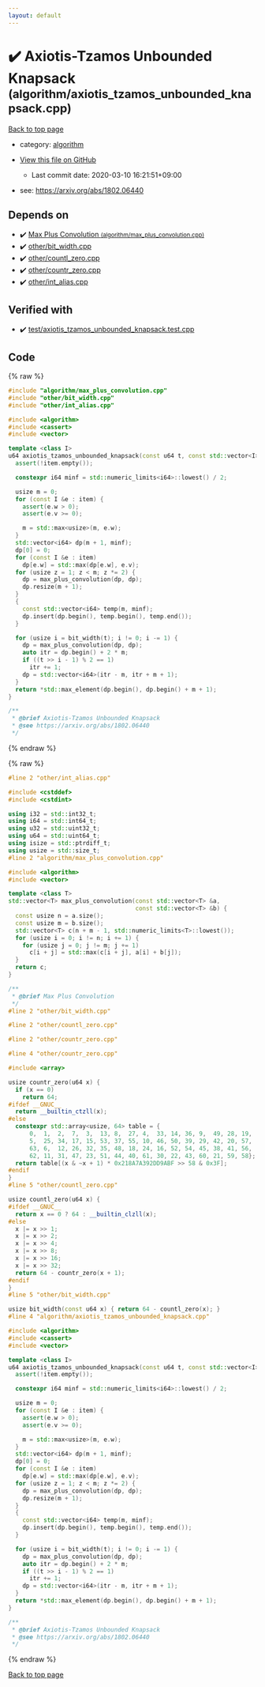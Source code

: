 ```yaml
---
layout: default
---
```


<!-- mathjax config similar to math.stackexchange -->
<script type="text/javascript" async
  src="https://cdnjs.cloudflare.com/ajax/libs/mathjax/2.7.5/MathJax.js?config=TeX-MML-AM_CHTML">
</script>
<script type="text/x-mathjax-config">
  MathJax.Hub.Config({
    TeX: { equationNumbers: { autoNumber: "AMS" }},
    tex2jax: {
      inlineMath: [ ['$','$'] ],
      processEscapes: true
    },
    "HTML-CSS": { matchFontHeight: false },
    displayAlign: "left",
    displayIndent: "2em"
  });
</script>

<script type="text/javascript" src="https://cdnjs.cloudflare.com/ajax/libs/jquery/3.4.1/jquery.min.js"></script>
<script src="https://cdn.jsdelivr.net/npm/jquery-balloon-js@1.1.2/jquery.balloon.min.js" integrity="sha256-ZEYs9VrgAeNuPvs15E39OsyOJaIkXEEt10fzxJ20+2I=" crossorigin="anonymous"></script>
<script type="text/javascript" src="../../assets/js/copy-button.js"></script>
<link rel="stylesheet" href="../../assets/css/copy-button.css" />


# :heavy_check_mark: Axiotis-Tzamos Unbounded Knapsack <small>(algorithm/axiotis_tzamos_unbounded_knapsack.cpp)</small>

<a href="../../index.html">Back to top page</a>

* category: <a href="../../index.html#ed469618898d75b149e5c7c4b6a1c415">algorithm</a>
* <a href="{{ site.github.repository_url }}/blob/master/algorithm/axiotis_tzamos_unbounded_knapsack.cpp">View this file on GitHub</a>
    - Last commit date: 2020-03-10 16:21:51+09:00


* see: <a href="https://arxiv.org/abs/1802.06440">https://arxiv.org/abs/1802.06440</a>


## Depends on

* :heavy_check_mark: <a href="max_plus_convolution.cpp.html">Max Plus Convolution <small>(algorithm/max_plus_convolution.cpp)</small></a>
* :heavy_check_mark: <a href="../other/bit_width.cpp.html">other/bit_width.cpp</a>
* :heavy_check_mark: <a href="../other/countl_zero.cpp.html">other/countl_zero.cpp</a>
* :heavy_check_mark: <a href="../other/countr_zero.cpp.html">other/countr_zero.cpp</a>
* :heavy_check_mark: <a href="../other/int_alias.cpp.html">other/int_alias.cpp</a>


## Verified with

* :heavy_check_mark: <a href="../../verify/test/axiotis_tzamos_unbounded_knapsack.test.cpp.html">test/axiotis_tzamos_unbounded_knapsack.test.cpp</a>


## Code

<a id="unbundled"></a>
{% raw %}
```cpp
#include "algorithm/max_plus_convolution.cpp"
#include "other/bit_width.cpp"
#include "other/int_alias.cpp"

#include <algorithm>
#include <cassert>
#include <vector>

template <class I>
u64 axiotis_tzamos_unbounded_knapsack(const u64 t, const std::vector<I> &item) {
  assert(!item.empty());

  constexpr i64 minf = std::numeric_limits<i64>::lowest() / 2;

  usize m = 0;
  for (const I &e : item) {
    assert(e.w > 0);
    assert(e.v >= 0);

    m = std::max<usize>(m, e.w);
  }
  std::vector<i64> dp(m + 1, minf);
  dp[0] = 0;
  for (const I &e : item)
    dp[e.w] = std::max(dp[e.w], e.v);
  for (usize z = 1; z < m; z *= 2) {
    dp = max_plus_convolution(dp, dp);
    dp.resize(m + 1);
  }
  {
    const std::vector<i64> temp(m, minf);
    dp.insert(dp.begin(), temp.begin(), temp.end());
  }

  for (usize i = bit_width(t); i != 0; i -= 1) {
    dp = max_plus_convolution(dp, dp);
    auto itr = dp.begin() + 2 * m;
    if ((t >> i - 1) % 2 == 1)
      itr += 1;
    dp = std::vector<i64>(itr - m, itr + m + 1);
  }
  return *std::max_element(dp.begin(), dp.begin() + m + 1);
}

/**
 * @brief Axiotis-Tzamos Unbounded Knapsack
 * @see https://arxiv.org/abs/1802.06440
 */

```
{% endraw %}

<a id="bundled"></a>
{% raw %}
```cpp
#line 2 "other/int_alias.cpp"

#include <cstddef>
#include <cstdint>

using i32 = std::int32_t;
using i64 = std::int64_t;
using u32 = std::uint32_t;
using u64 = std::uint64_t;
using isize = std::ptrdiff_t;
using usize = std::size_t;
#line 2 "algorithm/max_plus_convolution.cpp"

#include <algorithm>
#include <vector>

template <class T>
std::vector<T> max_plus_convolution(const std::vector<T> &a,
                                    const std::vector<T> &b) {
  const usize n = a.size();
  const usize m = b.size();
  std::vector<T> c(n + m - 1, std::numeric_limits<T>::lowest());
  for (usize i = 0; i != n; i += 1) {
    for (usize j = 0; j != m; j += 1)
      c[i + j] = std::max(c[i + j], a[i] + b[j]);
  }
  return c;
}

/**
 * @brief Max Plus Convolution
 */
#line 2 "other/bit_width.cpp"

#line 2 "other/countl_zero.cpp"

#line 2 "other/countr_zero.cpp"

#line 4 "other/countr_zero.cpp"

#include <array>

usize countr_zero(u64 x) {
  if (x == 0)
    return 64;
#ifdef __GNUC__
  return __builtin_ctzll(x);
#else
  constexpr std::array<usize, 64> table = {
      0,  1,  2,  7,  3,  13, 8,  27, 4,  33, 14, 36, 9,  49, 28, 19,
      5,  25, 34, 17, 15, 53, 37, 55, 10, 46, 50, 39, 29, 42, 20, 57,
      63, 6,  12, 26, 32, 35, 48, 18, 24, 16, 52, 54, 45, 38, 41, 56,
      62, 11, 31, 47, 23, 51, 44, 40, 61, 30, 22, 43, 60, 21, 59, 58};
  return table[(x & ~x + 1) * 0x218A7A392DD9ABF >> 58 & 0x3F];
#endif
}
#line 5 "other/countl_zero.cpp"

usize countl_zero(u64 x) {
#ifdef __GNUC__
  return x == 0 ? 64 : __builtin_clzll(x);
#else
  x |= x >> 1;
  x |= x >> 2;
  x |= x >> 4;
  x |= x >> 8;
  x |= x >> 16;
  x |= x >> 32;
  return 64 - countr_zero(x + 1);
#endif
}
#line 5 "other/bit_width.cpp"

usize bit_width(const u64 x) { return 64 - countl_zero(x); }
#line 4 "algorithm/axiotis_tzamos_unbounded_knapsack.cpp"

#include <algorithm>
#include <cassert>
#include <vector>

template <class I>
u64 axiotis_tzamos_unbounded_knapsack(const u64 t, const std::vector<I> &item) {
  assert(!item.empty());

  constexpr i64 minf = std::numeric_limits<i64>::lowest() / 2;

  usize m = 0;
  for (const I &e : item) {
    assert(e.w > 0);
    assert(e.v >= 0);

    m = std::max<usize>(m, e.w);
  }
  std::vector<i64> dp(m + 1, minf);
  dp[0] = 0;
  for (const I &e : item)
    dp[e.w] = std::max(dp[e.w], e.v);
  for (usize z = 1; z < m; z *= 2) {
    dp = max_plus_convolution(dp, dp);
    dp.resize(m + 1);
  }
  {
    const std::vector<i64> temp(m, minf);
    dp.insert(dp.begin(), temp.begin(), temp.end());
  }

  for (usize i = bit_width(t); i != 0; i -= 1) {
    dp = max_plus_convolution(dp, dp);
    auto itr = dp.begin() + 2 * m;
    if ((t >> i - 1) % 2 == 1)
      itr += 1;
    dp = std::vector<i64>(itr - m, itr + m + 1);
  }
  return *std::max_element(dp.begin(), dp.begin() + m + 1);
}

/**
 * @brief Axiotis-Tzamos Unbounded Knapsack
 * @see https://arxiv.org/abs/1802.06440
 */

```
{% endraw %}

<a href="../../index.html">Back to top page</a>

